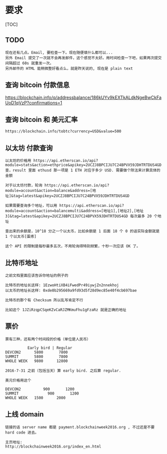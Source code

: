 要求
====
[TOC]

## TODO
```
现在还有几点。Email, 要检查一下。现在随便填什么都可以...
另外 Email 提交了一次就不会再发邮件，这个感觉不太好。用时间检查一下吧，如果两次提交间隔超过 60s 就重发一次。
另外邮件的 HTML 能稍微整好看点么，就是昨天说的, 现在是 plain text
```

## 查询 bitcoin 付款信息
https://blockchain.info/q/addressbalance/186kUYv9kEXTkALdkNgeBwCkFaUoD1qVzP?confirmations=1

## 查询 bitcoin 和 美元汇率
```
https://blockchain.info/tobtc?currency=USD&value=500
```

## 以太坊 付款查询
```
以太坊的价格用 https://api.etherscan.io/api?module=stats&action=ethprice&apikey=2UCZJ8BPCIJU7C24BPVX59JDHTRTDUS4GD 查，result 里面 ethusd 那一项是 1 ETH 对应于多少 USD. 需要做个除法来计算具体的金额

对于以太坊付款，轮询 https://api.etherscan.io/api?module=account&action=balance&address=[地址]&tag=latest&apikey=2UCZJ8BPCIJU7C24BPVX59JDHTRTDUS4GD

如果需要查询多个地址，可以用 https://api.etherscan.io/api?module=account&action=balancemulti&address=[地址1],[地址2],[地址3]&tag=latest&apikey=2UCZJ8BPCIJU7C24BPVX59JDHTRTDUS4GD 每次最多 20 个地址

查出来的余额是，10^18 分之一个以太币，比如余额是 1 后面 18 个 0 的话实际金额就是 1 个以太币[蛋疼]

这个 API 的限制是每秒最多五次，不用轮询得特别频繁，十秒一次应该 OK 了。
```

## 比特币地址
```
之前文档里面应该告诉你地址的例子的

比特币的地址长这样: 1EzwoHtiXB4iFwedPr49iywjZn2nnekhoj
以太币的地址长这样: 0xde0b295669a9fd93d5f28d9ec85e40f4cb697bae

比特币的那个有 Checksum 所以乱写肯定不行

比如这个 1JZiRzqpCSqeKZvCaRJZMKmuFhu1gFzaRz 就是正确的地址
```

## 票价
```
票有三种，还有两个时间段的价格（单位是人民币）

          Early bird | Regular
DEVCON2      5800       7800  
SUMMIT       5800       7800  
WHOLE WEEK   9800      12800  

2016-7-31 之前（包括当天）算 early bird. 之后算 regular.

美元价格用这个

DEVCON2          900       1200  
SUMMIT             900       1200  
WHOLE WEEK   1500      2000
```

## 上线 domain
```
链接的话 server name 都是 payment.blockchainweek2016.org , 不过还是不要 hard code 进去。

主页地址:
http://blockchainweek2016.org/index_en.html
```
